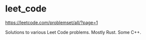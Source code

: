 # leet_code
https://leetcode.com/problemset/all/?page=1

Solutions to various Leet Code problems. Mostly Rust. Some C++.
